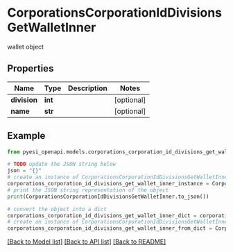 # CorporationsCorporationIdDivisionsGetWalletInner

wallet object

## Properties

Name | Type | Description | Notes
------------ | ------------- | ------------- | -------------
**division** | **int** |  | [optional] 
**name** | **str** |  | [optional] 

## Example

```python
from pyesi_openapi.models.corporations_corporation_id_divisions_get_wallet_inner import CorporationsCorporationIdDivisionsGetWalletInner

# TODO update the JSON string below
json = "{}"
# create an instance of CorporationsCorporationIdDivisionsGetWalletInner from a JSON string
corporations_corporation_id_divisions_get_wallet_inner_instance = CorporationsCorporationIdDivisionsGetWalletInner.from_json(json)
# print the JSON string representation of the object
print(CorporationsCorporationIdDivisionsGetWalletInner.to_json())

# convert the object into a dict
corporations_corporation_id_divisions_get_wallet_inner_dict = corporations_corporation_id_divisions_get_wallet_inner_instance.to_dict()
# create an instance of CorporationsCorporationIdDivisionsGetWalletInner from a dict
corporations_corporation_id_divisions_get_wallet_inner_from_dict = CorporationsCorporationIdDivisionsGetWalletInner.from_dict(corporations_corporation_id_divisions_get_wallet_inner_dict)
```
[[Back to Model list]](../README.md#documentation-for-models) [[Back to API list]](../README.md#documentation-for-api-endpoints) [[Back to README]](../README.md)


